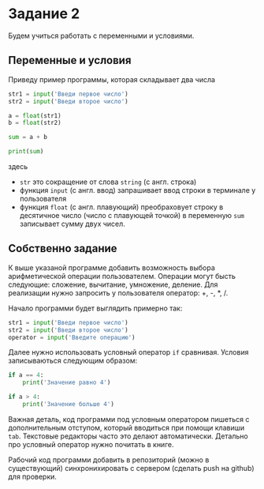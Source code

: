 # Задание 2

Будем учиться работать с переменными и условиями.

## Переменные и условия

Приведу пример программы, которая складывает два числа 

```python
str1 = input('Введи первое число')
str2 = input('Введи второе число')

a = float(str1)
b = float(str2)

sum = a + b

print(sum)
```

здесь

- `str` это сокращение от слова `string` (с англ. строка)
- функция `input` (с англ. ввод) запрашивает ввод строки в терминале у пользователя
- функция `float` (с англ. плавующий) преобраховует строку в десятичное число (число с плавующей точкой)
в переменную `sum` записывает сумму двух чисел.

## Собственно задание

К выше указаной программе добавить возможность выбора арифметической операции пользователем.
Операции могут бысть следующие: сложение, вычитание, умножение, деление.
Для реализащии нужно запросить у пользователя оператор: +, -, *, /.

Начало программи будет выглядить примерно так:

```python
str1 = input('Введи первое число')
str2 = input('Введи второе число')
operator = input('Введите операцию')
```

Далее нужно использовать условный оператор `if` сравнивая.
Условия записываються следующим образом:

```python
if a == 4:
    print('Значение равно 4')

if a > 4:
    print('Значение больше 4')
```

Важная деталь, код программи под условным оператором пишеться с дополнительным отступом,
который вводиться при помощи клавиши `tab`. Текстовые редакторы часто это делают автоматически.
Детально про условный оператор нужно почитать в книге. 

Рабочий код программи добавить в репозиторий (можно в существующий) синхронихировать с сервером (сделать push на github) для проверки.

